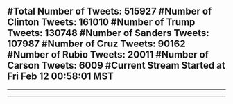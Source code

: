 #Total Number of Tweets: 515927 
#Number of Clinton Tweets: 161010
#Number of Trump Tweets: 130748
#Number of Sanders Tweets: 107987
#Number of Cruz Tweets: 90162
#Number of Rubio Tweets: 20011
#Number of Carson Tweets: 6009
#Current Stream Started at Fri Feb 12 00:58:01 MST
---
---
---
